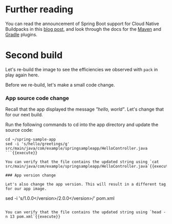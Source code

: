# Further reading

You can read the announcement of Spring Boot support for Cloud Native Buildpacks in this [blog post](https://spring.io/blog/2020/01/27/creating-docker-images-with-spring-boot-2-3-0-m1), and look through the docs for the [Maven](https://docs.spring.io/spring-boot/docs/2.3.0.M2/maven-plugin/html/#build-image) and [Gradle](https://docs.spring.io/spring-boot/docs/2.3.0.M2/gradle-plugin/reference/html/#build-image) plugins.

# Second build

Let's re-build the image to see the efficiencies we observed with `pack` in play again here.

Before we re-build, let's make a small code change.

### App source code change

Recall that the app displayed the message _"hello, world"_. Let's change that for our next build.

Run the following commands to cd into the app directory and update the source code:
```
cd ~/spring-sample-app
sed -i 's/hello/greetings/g' src/main/java/com/example/springsampleapp/HelloController.java
```{{execute}}

You can verify that the file contains the updated string using `cat src/main/java/com/example/springsampleapp/HelloController.java`{{execute}}

### App version change

Let's also change the app version. This will result in a different tag for our app image.
```
sed -i 's/<version>1.0.0<\/version>/<version>2.0.0<\/version>/' pom.xml
```{{execute}}

You can verify that the file contains the updated string using `head -n 13 pom.xml`{{execute}}
